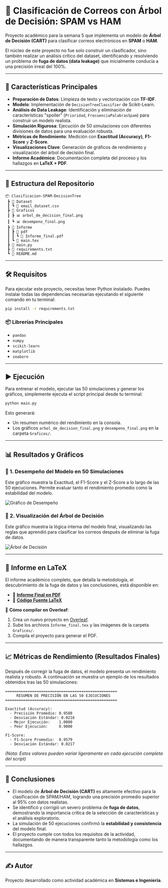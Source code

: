 # 🌳 Clasificación de Correos con Árbol de Decisión: SPAM vs HAM

Proyecto académico para la semana 5 que implementa un modelo de **Árbol de Decisión (CART)** para clasificar correos electrónicos en **SPAM** o **HAM**.

El núcleo de este proyecto no fue solo construir un clasificador, sino también realizar un análisis crítico del dataset, identificando y resolviendo un problema de **fuga de datos (data leakage)** que inicialmente conducía a una precisión irreal del 100%.

---

## 🚀 Características Principales

* **Preparación de Datos**: Limpieza de texto y vectorización con **TF-IDF**.
* **Modelo**: Implementación de `DecisionTreeClassifier` de Scikit-Learn.
* **Análisis de Data Leakage**: Identificación y eliminación de características "spoiler" (`Prioridad`, `FrecuenciaPalabrasSpam`) para construir un modelo realista.
* **Simulación Rigurosa**: Ejecución de 50 simulaciones con diferentes divisiones de datos para una evaluación robusta.
* **Métricas de Rendimiento**: Medición con **Exactitud (Accuracy)**, **F1-Score** y **Z-Score**.
* **Visualizaciones Clave**: Generación de gráficos de rendimiento y visualización del árbol de decisión final.
* **Informe Académico**: Documentación completa del proceso y los hallazgos en **LaTeX + PDF**.

---

## 📂 Estructura del Repositorio

```
📦 Clasificacion-SPAM-DecisionTree
 ┣ 📂 Dataset
 ┃ ┗ 📜 email_dataset.csv
 ┣ 📂 Graficos
 ┃ ┣ 📊 arbol_de_decision_final.png
 ┃ ┗ 📊 desempeno_final.png
 ┣ 📂 Informe
 ┃ ┣ 📂 pdf
 ┃ ┃ ┗ 📜 Informe_final.pdf
 ┃ ┗ 📜 main.tex
 ┣ 📜 main.py
 ┣ 📜 requirements.txt
 ┗ 📜 README.md
```

---

## 🛠️ Requisitos

Para ejecutar este proyecto, necesitas tener Python instalado. Puedes instalar todas las dependencias necesarias ejecutando el siguiente comando en tu terminal:

```bash
pip install -r requirements.txt
```

### 📦 Librerías Principales

* `pandas`
* `numpy`
* `scikit-learn`
* `matplotlib`
* `seaborn`

---

## ▶️ Ejecución

Para entrenar el modelo, ejecutar las 50 simulaciones y generar los gráficos, simplemente ejecuta el script principal desde tu terminal:

```bash
python main.py
```

Esto generará:

* Un resumen numérico del rendimiento en la consola.
* Los gráficos `arbol_de_decision_final.png` y `desempeno_final.png` en la carpeta `Graficos/`.

---

## 📊 Resultados y Gráficos

### 🔹 1. Desempeño del Modelo en 50 Simulaciones

Este gráfico muestra la Exactitud, el F1-Score y el Z-Score a lo largo de las 50 ejecuciones. Permite evaluar tanto el rendimiento promedio como la estabilidad del modelo.

![Gráfico de Desempeño](Graficos/desempeno_final.png)

### 🔹 2. Visualización del Árbol de Decisión

Este gráfico muestra la lógica interna del modelo final, visualizando las reglas que aprendió para clasificar los correos después de eliminar la fuga de datos.

![Árbol de Decisión](Graficos/arbol_de_decision_final.png)

---

## 📑 Informe en LaTeX

El informe académico completo, que detalla la metodología, el descubrimiento de la fuga de datos y las conclusiones, está disponible en:

* 📄 **[Informe Final en PDF](Informe/pdf/Informe_final.pdf)**
* 📜 **[Código Fuente LaTeX](Informe/main.tex)**

📌 **Cómo compilar en Overleaf**:
1.  Crea un nuevo proyecto en [Overleaf](https://www.overleaf.com/).
2.  Sube los archivos `Informe_final.tex` y las imágenes de la carpeta `Graficos/`.
3.  Compila el proyecto para generar el PDF.

---

## 📈 Métricas de Rendimiento (Resultados Finales)

Después de corregir la fuga de datos, el modelo presenta un rendimiento realista y robusto. A continuación se muestra un ejemplo de los resultados obtenidos tras las 50 simulaciones:

```
==================================================
     RESUMEN DE PRECISIÓN EN LAS 50 EJECUCIONES
==================================================

Exactitud (Accuracy):
  - Precisión Promedio: 0.9580
  - Desviación Estándar: 0.0216
  - Mejor Ejecución:    1.0000
  - Peor Ejecución:     0.9000

F1-Score:
  - F1-Score Promedio:  0.9579
  - Desviación Estándar: 0.0217
```
*(Nota: Estos valores pueden variar ligeramente en cada ejecución completa del script)*

---

## 📌 Conclusiones

* El modelo de **Árbol de Decisión (CART)** es altamente efectivo para la clasificación de SPAM/HAM, logrando una precisión promedio superior al 95% con datos realistas.
* Se identificó y corrigió un severo problema de **fuga de datos**, demostrando la importancia crítica de la selección de características y el análisis exploratorio.
* La simulación de 50 ejecuciones confirmó la **estabilidad y consistencia** del modelo final.
* El proyecto cumple con todos los requisitos de la actividad, documentando de manera transparente tanto la metodología como los hallazgos.

---


## ✍️ Autor

Proyecto desarrollado como actividad académica en **Sistemas e Ingeniería**.
